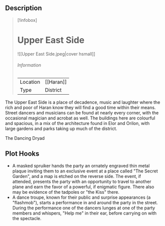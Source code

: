 
## Description


> [!infobox]
> # Upper East Side
> ![[Upper East Side.jpeg|cover hsmall]]
> ###### Information
> | | |
> |---|---|
> | Location | [[Haran]] |
> | Type | District |

The Upper East Side is a place of decadence, music and laughter where the rich and poor of Haran know they will find a good time within their means. Street dancers and musicians can be found at nearly every corner, with the occasional magician and acrobat as well. The buildings here are colourful and spacious, in a mix of the architecture found in Elor and Orilon, with large gardens and parks taking up much of the district.

The Dancing Dryad



## Plot Hooks

- A masked spruiker hands the party an ornately engraved thin metal plaque inviting them to an exclusive event at a place called "The Secret Garden", and a map is etched on the reverse side. The event, if attended, presents the party with an opportunity to travel to another plane and earn the favor of a powerful, if enigmatic figure. There also may be evidence of the tadpoles or "the Kiss" there.
- A dance troupe, known for their public and surprise appearances (a "flashmob"), starts a performance in and around the party in the street. During the performance one of the dancers lunges at one of the party members and whispers, "Help me" in their ear, before carrying on with the spectacle.


